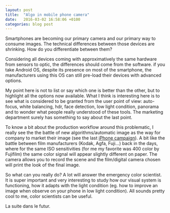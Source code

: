 ```yaml
---
layout: post
title:  "Algo in mobile phone camera"
date:   2016-03-02 16:58:06 +0100
categories: blog post
---
```

Smartphones are becoming our primary camera and our primary way to consume images. The technical differences between those devices are shrinking. How do you differentiate between them?

Considering all devices coming with approximatively the same hardware from sensors to optic, the differences should come from the software. if you take Android OS, despite its presence on most of the smartphone, the manufacturers using this OS can still pre-load their devices with advanced options.

My point here is not to list or say which one is better than the other, but to highlight all the options now available. What I think is interesting here is to see what is considered to be granted from the user point of view: auto-focus, white balancing, hdr, face detection, low light condition, panorama and to wonder what people really understood of these tools. The marketing department surely has something to say about the last point.

To know a bit about the production workflow around this problematic, I really see the the battle of new algorithms/automatic image as the way for company to market their image (see the last [iPhone campaign][iPhone-campaign]). A bit like the battle between film manufacturers (Kodak, Agfa, Fuji...) back in the days, where for the same ISO sensitivities (for me my favorite was 400 color by Fujifilm) the same color signal will appear slightly different on paper. The camera allows you to record the scene and the film/digital camera chosen will print the look of the final image.

So what can you really do? A lot will answer the emergency color scientist. It is super important and very interesting to study how our visual system is functioning, how it adapts with the light condition (eg. how to improve an image when observe on your phone in low light condition). All sounds pretty cool to me, color scientists can be useful.

La suite dans le futur.

[iPhone-campaign]: http://www.apple.com/iphone-6s/cameras/photos/